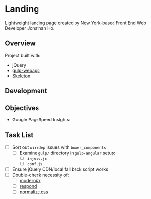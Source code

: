 Landing
=======

Lightweight landing page created by New York-based Front End Web Developer Jonathan Ho.


Overview
--------
Project built with:
 - jQuery
 - [gulp-webapp](//github.com/yeoman/generator-gulp-webapp)
 - [Skeleton](//getskeleton.com/)


Development
-----------


Objectives
----------

 - Google PageSpeed Insights:
 

Task List
---------

 - [ ] Sort out `wiredep` issues with `bower_components`
   - [ ] Examine `gulp/` directory in `gulp-angular` setup:
     - [ ] `inject.js`
     - [ ] `conf.js`
 - [ ] Ensure jQuery CDN/local fall back script works
 - [ ] Double-check necessity of:
   - [ ] [modernizr](//modernizr.com)
   - [ ] [respond](//github.com/scottjehl/Respond)
   - [ ] [normalize.css](//github.com/necolas/normalize.css/)